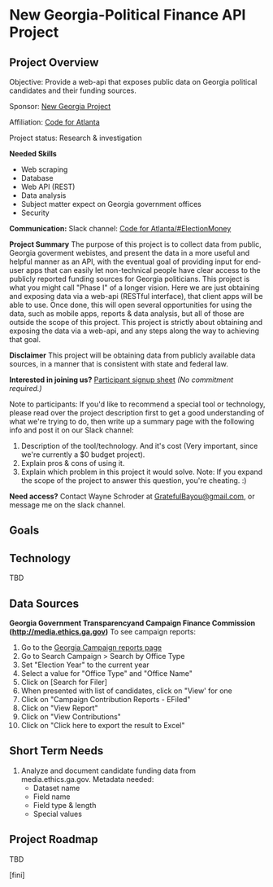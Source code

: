 # New Georgia-Political Finance API Project

## Project Overview

Objective: Provide a web-api that exposes public data on Georgia political candidates and their funding sources.

Sponsor: [New Georgia Project](https://newgeorgiaproject.org/)

Affiliation: [Code for Atlanta](https://www.codeforatlanta.org/)

Project status: Research & investigation

**Needed Skills**
- Web scraping
- Database
- Web API (REST)
- Data analysis
- Subject matter expect on Georgia government offices
- Security

**Communication:** Slack channel: [Code for Atlanta/#ElectionMoney](https://codeforatlanta.slack.com/messages/CCQMPQQ2X/convo/C048Y4BSP-1527614797.000242/)

**Project Summary**
The purpose of this project is to collect data from public, Georgia goverment webistes, and present the data in a more useful and helpful manner as an API, with the eventual goal of providing input for end-user apps that can easily let non-technical people have clear access to the publicly reported funding sources for Georgia politicians.  This project is what you might call "Phase I" of a longer vision.  Here we are just obtaining and exposing data via a web-api (RESTful interface), that client apps will be able to use.  Once done, this will open several opportunities for using the data, such as mobile apps, reports & data analysis, but all of those are outside the scope of this project.  This project is strictly about obtaining and exposing the data via a web-api, and any steps along the way to achieving that goal.

**Disclaimer**
This project will be obtaining data from publicly available data sources, in a manner that is consistent with state and federal law.  

**Interested in joining us?**  [Participant signup sheet](https://1drv.ms/x/s!AtPeYaX7I7aauFHgUwXqmtJD1-qE)   *(No commitment required.)*

Note to participants: If you'd like to recommend a special tool or technology, please read over the project description first to get a good understanding of what we're trying to do, then write up a summary page with the following info and post it on our Slack channel:
1. Description of the tool/technology.  And it's cost (Very important, since we're currently a $0 budget project).
1. Explain pros & cons of using it.
1. Explain which problem in this project it would solve.  Note: If you expand the scope of the project to answer this question, you're cheating. :)

**Need access?** Contact Wayne Schroder at GratefulBayou@gmail.com, or message me on the slack channel.

## Goals

## Technology
TBD

## Data Sources

**Georgia Government Transparencyand Campaign Finance Commission (http://media.ethics.ga.gov)**
To see campaign reports:
   1. Go to the [Georgia Campaign reports page](http://media.ethics.ga.gov/Search/Campaign/Campaign_ByName.aspx)
   1. Go to Search Campaign > Search by Office Type
   1. Set "Election Year" to the current year
   1. Select a value for "Office Type" and "Office Name"
   1. Click on [Search for Filer]
   1. When presented with list of candidates, click on "View' for one
   1. Click on "Campaign Contribution Reports - EFiled"
   1. Click on "View Report"
   1. Click on "View Contributions"
   1. Click on "Click here to export the result to Excel"

## Short Term Needs
1. Analyze and document candidate funding data from media.ethics.ga.gov.  Metadata needed:
   - Dataset name
   - Field name
   - Field type & length
   - Special values
   
## Project Roadmap
TBD

[fini]
